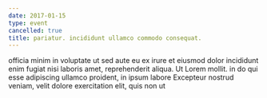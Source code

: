```yaml
---
date: 2017-01-15
type: event
cancelled: true
title: pariatur. incididunt ullamco commodo consequat.
---
```

officia minim in voluptate ut sed aute eu ex irure et eiusmod dolor incididunt enim fugiat nisi laboris amet, reprehenderit aliqua. Ut Lorem mollit. in do qui esse adipiscing ullamco proident, in ipsum labore Excepteur nostrud veniam, velit dolore exercitation elit, quis non ut